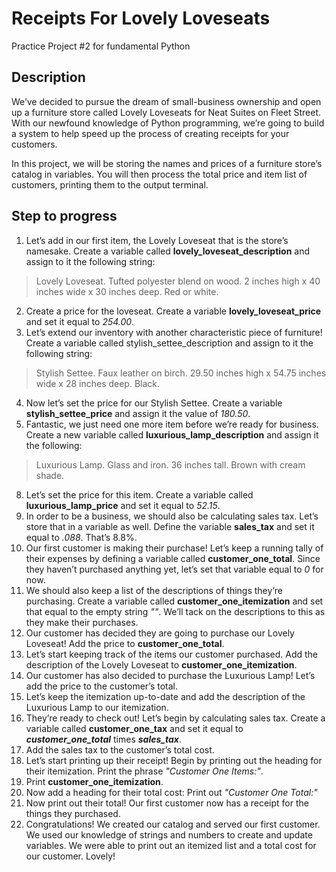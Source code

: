 # Receipts For Lovely Loveseats
Practice Project #2 for fundamental Python

## Description
We’ve decided to pursue the dream of small-business ownership and open up a furniture store called Lovely Loveseats for Neat Suites on Fleet Street. With our newfound knowledge of Python programming, we’re going to build a system to help speed up the process of creating receipts for your customers.

In this project, we will be storing the names and prices of a furniture store’s catalog in variables. You will then process the total price and item list of customers, printing them to the output terminal.


## Step to progress
1. Let’s add in our first item, the Lovely Loveseat that is the store’s namesake. Create a variable called **lovely_loveseat_description** and assign to it the following string:
> Lovely Loveseat. Tufted polyester blend on wood. 2 inches high x 40 inches wide x 30 inches deep. Red or white.

2. Create a price for the loveseat. Create a variable **lovely_loveseat_price** and set it equal to _254.00_.
3. Let’s extend our inventory with another characteristic piece of furniture! Create a variable called stylish_settee_description and assign to it the following string:
> Stylish Settee. Faux leather on birch. 29.50 inches high x 54.75 inches wide x 28 inches deep. Black.

4. Now let’s set the price for our Stylish Settee. Create a variable **stylish_settee_price** and assign it the value of _180.50_.
6. Fantastic, we just need one more item before we’re ready for business. Create a new variable called **luxurious_lamp_description** and assign it the following:
> Luxurious Lamp. Glass and iron. 36 inches tall. Brown with cream shade.

8. Let’s set the price for this item. Create a variable called **luxurious_lamp_price** and set it equal to _52.15_.
9. In order to be a business, we should also be calculating sales tax. Let’s store that in a variable as well. Define the variable **sales_tax** and set it equal to _.088_. That’s 8.8%.
10. Our first customer is making their purchase! Let’s keep a running tally of their expenses by defining a variable called **customer_one_total**. Since they haven’t purchased anything yet, let’s set that variable equal to _0_ for now.
11. We should also keep a list of the descriptions of things they’re purchasing. Create a variable called **customer_one_itemization** and set that equal to the empty string _""_. We’ll tack on the descriptions to this as they make their purchases.
12. Our customer has decided they are going to purchase our Lovely Loveseat! Add the price to **customer_one_total**.
13. Let’s start keeping track of the items our customer purchased. Add the description of the Lovely Loveseat to **customer_one_itemization**.
14. Our customer has also decided to purchase the Luxurious Lamp! Let’s add the price to the customer’s total.
15. Let’s keep the itemization up-to-date and add the description of the Luxurious Lamp to our itemization.
16. They’re ready to check out! Let’s begin by calculating sales tax. Create a variable called **customer_one_tax** and set it equal to **_customer_one_total_** times **_sales_tax_**.
17. Add the sales tax to the customer’s total cost.
18. Let’s start printing up their receipt! Begin by printing out the heading for their itemization. Print the phrase _"Customer One Items:"_.
19. Print **customer_one_itemization**.
20. Now add a heading for their total cost: Print out _"Customer One Total:"_
21. Now print out their total! Our first customer now has a receipt for the things they purchased.
22. Congratulations! We created our catalog and served our first customer. We used our knowledge of strings and numbers to create and update variables. We were able to print out an itemized list and a total cost for our customer. Lovely!
